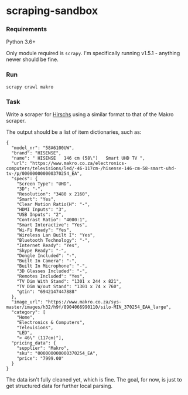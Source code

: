 # scraping-sandbox

### Requirements

Python 3.6+

Only module required is `scrapy`. I'm specifically running v1.5.1 - anything newer should be fine.

### Run

```
scrapy crawl makro
```

### Task

Write a scraper for [Hirschs](hirschs.co.za) using a similar format to that of the Makro scraper.

The output should be a list of item dictionaries, such as:

```
{
  "model_nr": "58A6100UW",
  "brand": "HISENSE",
  "name": " HISENSE   146 cm (58\")   Smart UHD TV ",
  "url": "https://www.makro.co.za/electronics-computers/televisions/led/-46-117cm-/hisense-146-cm-58-smart-uhd-tv-/p/000000000000370254_EA",
  "specs": {
    "Screen Type": "UHD",
    "3D": "-",
    "Resolution": "3480 x 2160",
    "Smart": "Yes",
    "Clear Motion Ratio(H": "-",
    "HDMI Inputs": "3",
    "USB Inputs": "2",
    "Contrast Ratio": "4000:1",
    "Smart Interactive": "Yes",
    "Wi-Fi Ready": "Yes",
    "Wireless Lan Built I": "Yes",
    "Bluetooth Technology": "-",
    "Internet Ready": "Yes",
    "Skype Ready": "-",
    "Dongle Included": "-",
    "Built In Camera": "-",
    "Built In Microphone": "-",
    "3D Glasses Included": "-",
    "Remotes Included": "Yes",
    "TV Dim With Stand": "1301 x 244 x 821",
    "TV Dim W/out Stand": "1301 x 74 x 760",
    "gtin": "6942147447888"
  },
  "image_url": "https://www.makro.co.za/sys-master/images/h32/h9f/8904066990110/silo-MIN_370254_EAA_large",
  "category": [
    "Home",
    "Electronics & Computers",
    "Televisions",
    "LED",
    "> 46\" (117cm)"],
  "pricing_data": {
    "supplier": "Makro",
    "sku": "000000000000370254_EA",
    "price": "7999.00"
  }
}
```

The data isn't fully cleaned yet, which is fine. The goal, for now, is just to get structured data for further local parsing.